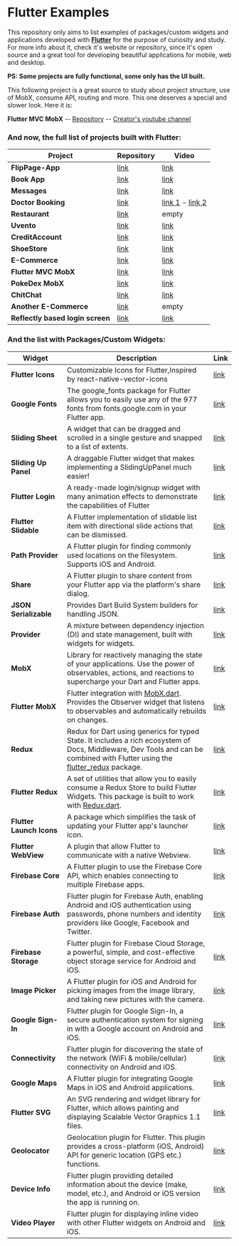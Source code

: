 # **Flutter Examples**

This repository only aims to list examples of packages/custom widgets and applications developed with **[Flutter](https://github.com/flutter/flutter)** for the purpose of curiosity and study. For more info about it, check it's website or repository, since it's open source and a great tool for developing beautiful applications for mobile, web and desktop.

**PS: Some projects are fully functional, some only has the UI built.**

This following project is a great source to study about project structure, use of MobX, consume API, routing and more. This one deserves a special and slower look. Here it is:

**Flutter MVC MobX** -- [Repository](https://github.com/RenatoLucasMota/FlutterMVCMobX?fbclid=IwAR0G1X3QlITVQy960wTqsDSiYYnUiMbNfhoY2aplivlFUijmHLz5M0QBF9A) -- [Creator's youtube channel](https://www.youtube.com/channel/UCd-vLa_qcKve3CsDFlYiygA)

### And now, the full list of projects built with **Flutter**:

Project | Repository | Video
--- | --- | ---
**FlipPage-App** | [link](https://github.com/RenatoLucasMota/FlipPage-App) | [link](https://www.facebook.com/renato.mota.750/videos/3420160001333601/)
**Book App** | [link](https://github.com/theindianappguy/flutterbookapp) | [link](https://youtu.be/Zz0IKZBnk_Y)
**Messages** | [link](https://github.com/theindianappguy/messages) | [link](https://www.youtube.com/watch?v=CV7b5d6twtE&feature=youtu.be&fbclid=IwAR2bCaSc5EymV8-Rpqj1eC8PRUl2Q9Hct1bVbHBygy0D5eoFhu022hVTJLw)
**Doctor Booking** | [link](https://github.com/theindianappguy/doctor_booking_app) | [link 1](https://youtu.be/ilkno_gqNu0) - [link 2](https://www.youtube.com/watch?v=U-P3Qj51X2s&feature=youtu.be&fbclid=IwAR27sS_u9hDpZJcqXleuEjkiW6kFR9DPzyCf4Z3P2bZeel_7B1v5O6XzeE0)
**Restaurant** | [link](https://github.com/theindianappguy/rest_app) | empty
**Uvento** | [link](https://github.com/theindianappguy/uvento) | [link](https://www.youtube.com/watch?v=_B1bgqGmzGM&feature=youtu.be&fbclid=IwAR0Q2NqxStagshkQmhm97aInj3GSIlgAs9_TdUC9sBsEqBubrFenUoZxl3s)
**CreditAccount** | [link](https://github.com/RenatoLucasMota/CreditAccountApp?fbclid=IwAR1afeWN82blg2_J1jruVCgZqX4nNC3jQd7YW6so8HpscJC5oJCeYAxw5sQ) | [link](https://www.facebook.com/renato.mota.750/videos/3407093809306887/)
**ShoeStore** | [link](https://github.com/RenatoLucasMota/ShoeStore) | [link](https://www.facebook.com/renato.mota.750/videos/3403537689662499/)
**E-Commerce** | [link](https://github.com/theindianappguy/flutterecomapp) | [link](https://www.youtube.com/watch?v=OQ-6Zo0vbAk&feature=youtu.be&fbclid=IwAR0TbGljf2djLg8TwQbdhfiu3aDFyxyCFj8VSShIGOjDz3ofqhhYU5XzpU0)
**Flutter MVC MobX** | [link](https://github.com/RenatoLucasMota/FlutterMVCMobX?fbclid=IwAR0G1X3QlITVQy960wTqsDSiYYnUiMbNfhoY2aplivlFUijmHLz5M0QBF9A) | [link](https://www.youtube.com/channel/UCd-vLa_qcKve3CsDFlYiygA)
**PokeDex MobX** | [link](https://github.com/RenatoLucasMota/PokeDex_MobX?fbclid=IwAR2T20b2whnaDoLsaoZiYS9YXwKn6clCdPHlw4lhfEnEBLFGo38Ga1WhI7M) | [link](https://www.facebook.com/renato.mota.750/videos/3271876666161936/)
**ChitChat** | [link](https://github.com/Wandersonjack/chitchat-chat-app?fbclid=IwAR2KqVmDgtqN6z1C0Dltp5YiryRJMnn1UX4V9lt37ai4hkK1GaldOMKRkPo) | [link](https://www.youtube.com/watch?v=h-igXZCCrrc)
**Another E-Commerce** | [link](https://github.com/TheAlphamerc/flutter_ecommerce_app) | empty
**Reflectly based login screen** | [link](https://github.com/sagarshende23/Reflectly-Login-Screen) | [link](https://www.youtube.com/watch?v=wbuKFQu6CgA&feature=youtu.be)

### And the list with Packages/Custom Widgets:

Widget | Description | Link
--- | --- | ---
**Flutter Icons** | Customizable Icons for Flutter,Inspired by react-native-vector-icons | [link](https://pub.dev/packages/flutter_icons)
**Google Fonts** | The google_fonts package for Flutter allows you to easily use any of the 977 fonts from fonts.google.com in your Flutter app. | [link](https://pub.dev/packages/google_fonts)
**Sliding Sheet** | A widget that can be dragged and scrolled in a single gesture and snapped to a list of extents. | [link](https://pub.dev/packages/sliding_sheet)
**Sliding Up Panel** | A draggable Flutter widget that makes implementing a SlidingUpPanel much easier! | [link](https://pub.dev/packages/sliding_up_panel)
**Flutter Login** | A ready-made login/signup widget with many animation effects to demonstrate the capabilities of Flutter | [link](https://pub.dev/packages/flutter_login)
**Flutter Slidable** | A Flutter implementation of slidable list item with directional slide actions that can be dismissed. | [link](https://pub.dev/packages/flutter_slidable)
**Path Provider** | A Flutter plugin for finding commonly used locations on the filesystem. Supports iOS and Android. | [link](https://pub.dev/packages/path_provider)
**Share** | A Flutter plugin to share content from your Flutter app via the platform's share dialog. | [link](https://pub.dev/packages/path_provider)
**JSON Serializable** | Provides Dart Build System builders for handling JSON. | [link](https://pub.dev/packages/json_serializable)
**Provider** | A mixture between dependency injection (DI) and state management, built with widgets for widgets. | [link](https://pub.dev/packages/provider)
**MobX** | Library for reactively managing the state of your applications. Use the power of observables, actions, and reactions to supercharge your Dart and Flutter apps. | [link](https://pub.dev/packages/mobx)
**Flutter MobX** | Flutter integration with [MobX.dart](https://pub.dev/packages/mobx). Provides the Observer widget that listens to observables and automatically rebuilds on changes. | [link](https://pub.dev/packages/flutter_mobx)
**Redux** | Redux for Dart using generics for typed State. It includes a rich ecosystem of Docs, Middleware, Dev Tools and can be combined with Flutter using the [flutter_redux](https://pub.dev/packages/flutter_redux) package. | [link](https://pub.dev/packages/redux)
**Flutter Redux** | A set of utilities that allow you to easily consume a Redux Store to build Flutter Widgets. This package is built to work with [Redux.dart](https://pub.dev/packages/redux). | [link](https://pub.dev/packages/flutter_redux)
**Flutter Launch Icons** | A package which simplifies the task of updating your Flutter app's launcher icon. | [link](https://pub.dev/packages/flutter_launcher_icons)
**Flutter WebView** | A plugin that allow Flutter to communicate with a native Webview. | [link](https://pub.dev/packages/flutter_webview_plugin)
**Firebase Core** | A Flutter plugin to use the Firebase Core API, which enables connecting to multiple Firebase apps. | [link](https://pub.dev/packages/firebase_core)
**Firebase Auth** | Flutter plugin for Firebase Auth, enabling Android and iOS authentication using passwords, phone numbers and identity providers like Google, Facebook and Twitter. | [link](https://pub.dev/packages/firebase_auth)
**Firebase Storage** | Flutter plugin for Firebase Cloud Storage, a powerful, simple, and cost-effective object storage service for Android and iOS. | [link](https://pub.dev/packages/firebase_storage)
**Image Picker** | A Flutter plugin for iOS and Android for picking images from the image library, and taking new pictures with the camera. | [link](https://pub.dev/packages/image_picker)
**Google Sign-In** | Flutter plugin for Google Sign-In, a secure authentication system for signing in with a Google account on Android and iOS. | [link](https://pub.dev/packages/google_sign_in)
**Connectivity** | Flutter plugin for discovering the state of the network (WiFi & mobile/cellular) connectivity on Android and iOS. | [link](https://pub.dev/packages/connectivity)
**Google Maps** | A Flutter plugin for integrating Google Maps in iOS and Android applications. | [link](https://pub.dev/packages/google_maps_flutter)
**Flutter SVG** | An SVG rendering and widget library for Flutter, which allows painting and displaying Scalable Vector Graphics 1.1 files. | [link](https://pub.dev/packages/flutter_svg)
**Geolocator** | Geolocation plugin for Flutter. This plugin provides a cross-platform (iOS, Android) API for generic location (GPS etc.) functions. | [link](https://pub.dev/packages/geolocator)
**Device Info** | Flutter plugin providing detailed information about the device (make, model, etc.), and Android or iOS version the app is running on. | [link](https://pub.dev/packages/device_info)
**Video Player** | Flutter plugin for displaying inline video with other Flutter widgets on Android and iOS. | [link](https://pub.dev/packages/video_player)
